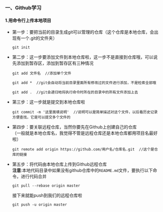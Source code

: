 
### 一、Github学习

#### 1.用命令行上传本地项目
  * 第一步：要把当前的目录生成git可以管理的仓库（这个仓库是本地仓库，会出现有一个.git的文件夹）<br>
    ```
    git init
    ``` 
    
  * 第二步：这一步要添加文件到本地仓库啦，这一步不是直接到仓库哦，可以说先添加到暂存区，添加到暂存区有三种情况<br>
    ```
    git add 文件名  //添加单个文件
    ```
    ```
    git add *  //git会自动将当前目录里面所有修改过的文件进行添加，不是检索全部哦
    ```
    ```
    git add .  //git会递归地将执行命令时所在的目录中的所有文件添加上去
    ```
    
  * 第三步：这一步就是提交到本地仓库啦<br>
    ```
    git commit -m '这里面填说明'  //说明可以是简单描述对这个文件，以后看历史记录方便查找，它是可以提交多个文件的
    ```
    
  * 第四步：要关联远程仓库，当然你要先在Github上创建自己的仓库<br>
          （一般就是本地仓库名，我觉得不管是远程仓库还是本地仓库都用项目名最好啦）
    ```
    git remote add origin https://github.com/用户名/仓库名.git  //这个是仓库的链接
    ```
    
  * 第五步：将代码由本地仓库上传到Github远程仓库<br>
    <b>注意</b>:本地代码目录中如果没有github仓库中的`README.md`文件，要执行以下命令，进行代码合并
    ```
    git pull --rebase origin master
    ```
    接下来就能push到我们的远程仓库啦
    ```
    git push -u origin master
    ```
